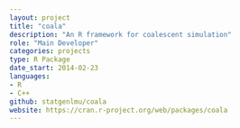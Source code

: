 ```yaml
---
layout: project
title: "coala"
description: "An R framework for coalescent simulation"
role: "Main Developer"
categories: projects
type: R Package
date_start: 2014-02-23
languages: 
- R
- C++
github: statgenlmu/coala
website: https://cran.r-project.org/web/packages/coala
---
```


